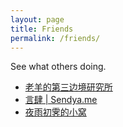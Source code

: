```yaml
---
layout: page
title: Friends
permalink: /friends/
---
```


See what others doing.

* [老羊的第三边境研究所](https://szhshp.org/)
* [言肆 \| Sendya.me](https://sendya.me)
* [夜雨初霁的小窝](https://blog.moew.xyz/)
